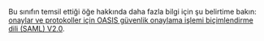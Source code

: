 Bu sınıfın temsil ettiği öğe hakkında daha fazla bilgi için şu belirtime bakın: [onaylar ve protokoller için OASIS güvenlik onaylama işlemi biçimlendirme dili (SAML) V2.0](http://docs.oasis-open.org/security/saml/v2.0/saml-core-2.0-os.pdf).

